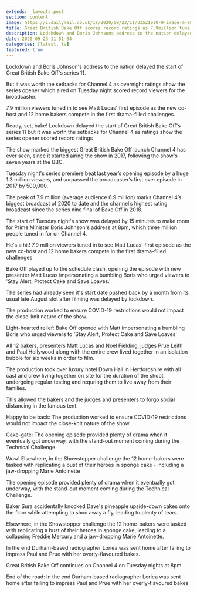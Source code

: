 ```yaml
---
extends: _layouts.post
section: content
image: https://i.dailymail.co.uk/1s/2020/09/23/11/33521620-0-image-a-98_1600858138955.jpg 
title: Great British Bake Off scores record ratings as 7.9million tune in for the opening episode 
description: Lodckdown and Boris Johnsons address to the nation delayed the start of Great British Bake Offs series 11. 
date: 2020-09-23-11-51-04 
categories: [latest, tv] 
featured: true 
--- 
```

Lockdown and Boris Johnson's address to the nation delayed the start of Great British Bake Off's series 11.

But it was worth the setbacks for Channel 4 as overnight ratings show the series opener which aired on Tuesday night scored record viewers for the broadcaster.

7.9 million viewers tuned in to see Matt Lucas' first episode as the new co-host and 12 home bakers compete in the first drama-filled challenges.  

Ready, set, bake! Lockdown delayed the start of Great British Bake Off's series 11 but it was worth the setbacks for Channel 4 as ratings show the series opener scored record ratings 

The show marked the biggest Great British Bake Off launch Channel 4 has ever seen, since it started airing the show in 2017, following the show's seven years at the BBC.

Tuesday night's series premiere beat last year’s opening episode by a huge 1.3 million viewers, and surpassed the broadcaster’s first ever episode in 2017 by 500,000.

The peak of 7.9 million (average audience 6.9 million) marks Channel 4’s biggest broadcast of 2020 to date and the channel’s highest rating broadcast since the series nine final of Bake Off in 2018.

The start of Tuesday night's show was delayed by 15 minutes to make room for Prime Minister Boris Johnson's address at 8pm, which three million people tuned in for on Channel 4. 

He's a hit! 7.9 million viewers tuned in to see Matt Lucas' first episode as the new co-host and 12 home bakers compete in the first drama-filled challenges

Bake Off played up to the schedule clash, opening the episode with new presenter Matt Lucas impersonating a bumbling Boris who urged viewers to 'Stay Alert, Protect Cake and Save Loaves.'

The series had already seen it's start date pushed back by a month from its usual late August slot after filming was delayed by lockdown.

The production worked to ensure COVID-19 restrictions would not impact the close-knit nature of the show. 

Light-hearted relief: Bake Off opened with Matt impersonating a bumbling Boris who urged viewers to 'Stay Alert, Protect Cake and Save Loaves'

All 12 bakers, presenters Matt Lucas and Noel Fielding, judges Prue Leith and Paul Hollywood along with the entire crew lived together in an isolation bubble for six weeks in order to film. 

The production took over luxury hotel Down Hall in Hertfordshire with all cast and crew living together on site for the duration of the shoot, undergoing regular testing and requring them to live away from their families.

This allowed the bakers and the judges and presenters to forgo social distancing in the famous tent. 

Happy to be back: The production worked to ensure COVID-19 restrictions would not impact the close-knit nature of the show

Cake-gate: The opening episode provided plenty of drama when it eventually got underway, with the stand-out moment coming during the Technical Challenge

Wow! Elsewhere, in the Showstopper challenge the 12 home-bakers were tasked with replicating a bust of their heroes in sponge cake - including a  jaw-dropping Marie Antoinette

The opening episode provided plenty of drama when it eventually got underway, with the stand-out moment coming during the Technical Challenge.

Baker Sura accidentally knocked Dave's pineapple upside-down cakes onto the floor while attempting to shoo away a fly, leading to plenty of tears.

Elsewhere, in the Showstopper challenge the 12 home-bakers were tasked with replicating a bust of their heroes in sponge cake, leading to a collapsing Freddie Mercury and a jaw-dropping Marie Antoinette.

In the end Durham-based radiographer Loriea was sent home after failing to impress Paul and Prue with her overly-flavoured bakes.

Great British Bake Off continues on Channel 4 on Tuesday nights at 8pm. 

End of the road: In the end Durham-based radiographer Loriea was sent home after failing to impress Paul and Prue with her overly-flavoured bakes

